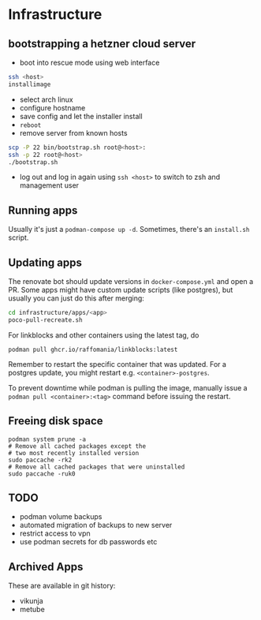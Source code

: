 # Infrastructure

## bootstrapping a hetzner cloud server

- boot into rescue mode using web interface

```sh
ssh <host>
installimage
```

- select arch linux
- configure hostname
- save config and let the installer install
- `reboot`
- remove server from known hosts

```sh
scp -P 22 bin/bootstrap.sh root@<host>:
ssh -p 22 root@<host>
./bootstrap.sh
```

- log out and log in again using `ssh <host>` to switch to zsh and management user

## Running apps

Usually it's just a `podman-compose up -d`. Sometimes, there's an `install.sh` script.

## Updating apps

The renovate bot should update versions in `docker-compose.yml` and open a PR. Some apps might have custom update scripts (like postgres), but usually you can just do this after merging:

```sh
cd infrastructure/apps/<app>
poco-pull-recreate.sh
```

For linkblocks and other containers using the latest tag, do
```
podman pull ghcr.io/raffomania/linkblocks:latest
```

Remember to restart the specific container that was updated. For a postgres update, you might restart e.g. `<container>-postgres`.

To prevent downtime while podman is pulling the image, manually issue a `podman pull <container>:<tag>` command before issuing the restart.

## Freeing disk space

```
podman system prune -a
# Remove all cached packages except the
# two most recently installed version
sudo paccache -rk2
# Remove all cached packages that were uninstalled
sudo paccache -ruk0
```

## TODO

- podman volume backups 
- automated migration of backups to new server
- restrict access to vpn
- use podman secrets for db passwords etc

## Archived Apps

These are available in git history:

- vikunja
- metube
